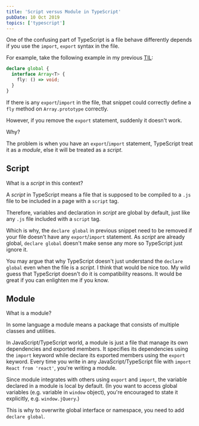 ```yaml
---
title: 'Script versus Module in TypeScript'
pubDate: 10 Oct 2019
topics: ['typescript']
---
```


One of the confusing part of TypeScript is a file behave differently depends if you use the `import`, `export` syntax in the file.

For example, take the following example in my previous [TIL](/today-i-learnt/extending-global-or-third-party-type):

```ts
declare global {
  interface Array<T> {
    fly: () => void;
  }
}
```

If there is any `export`/`import` in the file, that snippet could correctly define a `fly` method on `Array.prototype` correctly.

However, if you remove the `export` statement, suddenly it doesn't work.

Why?

The problem is when you have an `export`/`import` statement, TypeScript treat it as a _module_, else it will be treated as a _script_.

## Script

What is a _script_ in this context?

A _script_ in TypeScript means a file that is supposed to be compiled to a `.js` file to be included in a page with a `script` tag.

Therefore, variables and declaration in _script_ are global by default, just like any `.js` file included with a `script` tag.

Which is why, the `declare global` in previous snippet need to be removed if your file doesn't have any `export`/`import` statement. As _script_ are already global, `declare global` doesn't make sense any more so TypeScript just ignore it.

<aside>

You may argue that why TypeScript doesn't just understand the `declare global` even when the file is a _script_. I think that would be nice too. My wild guess that TypeScript doesn't do it is compatibility reasons. It would be great if you can enlighten me if you know.

</aside>

## Module

What is a module?

In some language a module means a package that consists of multiple classes and utilities.

In JavaScript/TypeScript world, a module is just a file that manage its own dependencies and exported members. It specifies its dependencies using the `import` keyword while declare its exported members using the `export` keyword. Every time you write in any JavaScript/TypeScript file with `import React from 'react'`, you're writing a module.

Since module integrates with others using `export` and `import`, the variable declared in a module is local by default. (In you want to access global variables (e.g. variable in `window` object), you're encouraged to state it explicitly, e.g. `window.jQuery`.)

This is why to overwrite global interface or namespace, you need to add `declare global`.
